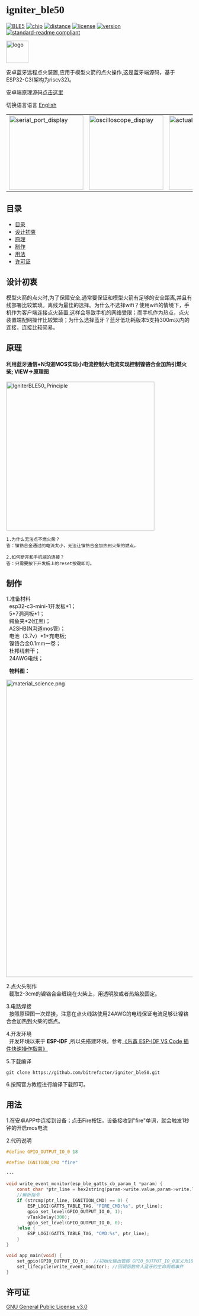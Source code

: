  # <font face="Black Italic">__igniter_ble50__</font>

[![BLE5](https://img.shields.io/badge/%E6%94%AF%E6%8C%81-BLE5-blue)](BLE5)
[![chip](https://img.shields.io/badge/chip-esp32__c3-blue)](chip)
[![distance](https://img.shields.io/badge/BLE5理论距离-300M-BrightGreen?style=flat)](distance)
[![license](https://img.shields.io/badge/License-GLPv3-orange)](LICENSE)
[![version](https://img.shields.io/badge/Version-1.0.0-color=Green?style=flat)](version)
[![standard-readme
compliant](https://img.shields.io/badge/readme%20style-standard-brightgreen.svg?style=flat-square)](https://github.com/RichardLitt/standard-readme)

<img src="https://cdn.jsdelivr.net/gh/bitrefactor/igniter_ble50/.image/Igniter.png?raw=true" width="60" alt="logo" /> 


安卓蓝牙远程点火装置,应用于模型火箭的点火操作,这是蓝牙端源码，基于ESP32-C3(架构为riscv32)。

安卓端原理源码[点击这里](https://github.com/bitrefactor/igniterBiu)

切换语言语言 [English](https://github.com/bitrefactor/igniter_ble50/blob/master/README_en.md)

<html>
    <table style="margin-left: auto; margin-right: auto;">
        <tr>
            <td>
                <img src="https://cdn.jsdelivr.net/gh/bitrefactor/igniter_ble50/.image/serial_port_display.png" width="200" alt="serial_port_display" />
            </td>
            <td>
                <img src="https://cdn.jsdelivr.net/gh/bitrefactor/igniter_ble50/.image/oscilloscope_display.png" width="200" alt="oscilloscope_display" />
            </td>
            <td>
                <img src="https://cdn.jsdelivr.net/gh/bitrefactor/igniter_ble50/.image/actual_effect.png" width="200" alt="actual_effect" />
            </td>
        </tr>
    </table>
</html>

## 目录
  - [目录](#目录)
  - [设计初衷](#设计初衷)
  - [原理](#原理)
  - [制作](#制作)
  - [用法](#用法)
  - [许可证](#许可证)


## 设计初衷

模型火箭的点火时,为了保障安全,通常要保证和模型火箭有足够的安全距离,并且有线部署比较繁琐。离线为最佳的选择。为什么不选择wifi？使用wifi的情境下，手机作为客户端连接点火装置,这样会导致手机的网络受限；而手机作为热点，点火装置端配网操作比较繁琐；为什么选择蓝牙？蓝牙低功耗版本5支持300m以内的连接，连接比较简易。

## 原理

#### 利用蓝牙通信+N沟道MOS实现小电流控制大电流实现控制镍铬合金加热引燃火柴; VIEW->原理图

<img src="https://cdn.jsdelivr.net/gh/bitrefactor/igniter_ble50/.image/IgniterBLE50_Principle.png" width="400" alt="IgniterBLE50_Principle" />

```
1.为什么无法点不燃火柴？
答：镍铬合金通过的电流太小，无法让镍铬合金加热到火柴的燃点。

2.如何断开和手机端的连接？
答：只需要按下开发板上的reset按键即可。
```
## 制作

1.准备材料\
&nbsp;  esp32-c3-mini-1开发板\*1；\
&nbsp;  5\*7洞洞板\*1；\
&nbsp;  鳄鱼夹\*2(红黑)；\
&nbsp;  A2SHB(N沟道mos管)；\
&nbsp;  电池（3.7v）\*1+充电板;\
&nbsp;  镍铬合金0.1mm一卷；\
&nbsp;  杜邦线若干；\
&nbsp;  24AWG电线；

&nbsp; __物料图：__

<img src="https://cdn.jsdelivr.net/gh/bitrefactor/igniter_ble50/.image/material_science.png" width="800" alt="material_science.png" />

2.点火头制作 \
&nbsp; 截取2-3cm的镍铬合金缠绕在火柴上，用透明胶或者热熔胶固定。
&nbsp; 

3.电路焊接 \
&nbsp; 按照原理图一次焊接，注意在点火线路使用24AWG的电线保证电流足够让镍铬合金加热到火柴的燃点。

4.开发环境 \
&nbsp; 开发环境以来于 __ESP-IDF__ ,所以先搭建环境，参考[《乐鑫 ESP-IDF VS Code 插件快速操作指南》](https://zhuanlan.zhihu.com/p/345381824)

5.下载编译 

```
git clone https://github.com/bitrefactor/igniter_ble50.git
```

6.按照官方教程进行编译下载即可。

## 用法 
1.在安卓APP中连接到设备；点击Fire按钮，设备接收到"fire"单词，就会触发1秒钟的开启mos电流

2.代码说明
``` c
#define GPIO_OUTPUT_IO_0 18

#define IGNITION_CMD "fire"

···

void write_event_monitor(esp_ble_gatts_cb_param_t *param) {
    const char *ptr_line = hex2string(param->write.value,param->write.len);
    //解析指令
    if (strcmp(ptr_line, IGNITION_CMD) == 0) {
        ESP_LOGI(GATTS_TABLE_TAG, "FIRE_CMD:%s", ptr_line);
        gpio_set_level(GPIO_OUTPUT_IO_0, 1);
        vTaskDelay(300);
        gpio_set_level(GPIO_OUTPUT_IO_0, 0);
    }else {
        ESP_LOGI(GATTS_TABLE_TAG, "CMD:%s", ptr_line);
    }
}

void app_main(void) {
    set_gpio(GPIO_OUTPUT_IO_0);  //初始化输出管脚 GPIO_OUTPUT_IO_0定义为18
    set_lifecycle(write_event_monitor); //回调函数传入蓝牙的生命周期事件
}

```

## 许可证

[GNU General Public License v3.0 ](../LICENSE)

